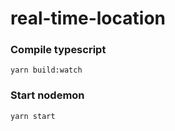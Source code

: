 # real-time-location

### Compile typescript
```
yarn build:watch
```

### Start nodemon
```
yarn start
```